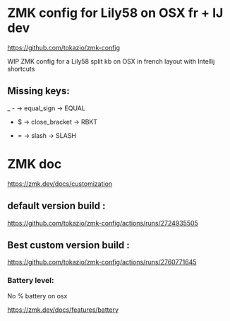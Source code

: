 # ZMK config for Lily58 on OSX fr + IJ dev

https://github.com/tokazio/zmk-config

WIP ZMK config for a Lily58 split kb on OSX in french layout with Intellij shortcuts

## Missing keys:
_ - -> equal_sign -> EQUAL
* $ -> close_bracket -> RBKT
+ = -> slash -> SLASH

# ZMK doc

https://zmk.dev/docs/customization

## default version build :

https://github.com/tokazio/zmk-config/actions/runs/2724935505

## Best custom version build :

https://github.com/tokazio/zmk-config/actions/runs/2760771645

### Battery level:

No % battery on osx

https://zmk.dev/docs/features/battery
